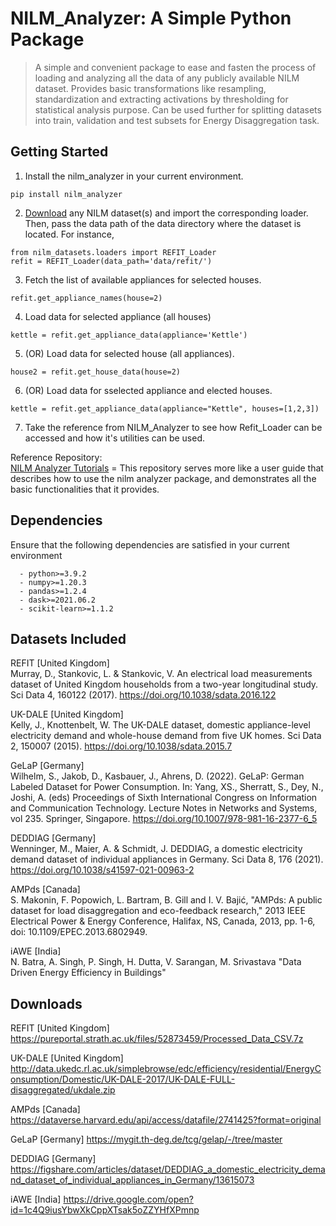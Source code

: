 # NILM_Analyzer: A Simple Python Package
> A simple and convenient package to ease and fasten the process of loading and analyzing all the data of any publicly available NILM dataset. Provides basic transformations like resampling, standardization and extracting activations by thresholding for statistical analysis purpose. Can be used further for splitting datasets into train, validation and test subsets for Energy Disaggregation task.

## Getting Started
1) Install the nilm_analyzer in your current environment.
```
pip install nilm_analyzer
```

2) [Download](#downloads) any NILM dataset(s) and import the corresponding loader. Then, pass the data path of the data directory where the dataset is located. For instance,
```
from nilm_datasets.loaders import REFIT_Loader
refit = REFIT_Loader(data_path='data/refit/')
```
3) Fetch the list of available appliances for selected houses.
```
refit.get_appliance_names(house=2)
```
4) Load data for selected appliance (all houses)
```
kettle = refit.get_appliance_data(appliance='Kettle')
```
5) (OR) Load data for selected house (all appliances).
```
house2 = refit.get_house_data(house=2)
```
6) (OR) Load data for sselected appliance and elected houses.
```
kettle = refit.get_appliance_data(appliance="Kettle", houses=[1,2,3])
```
7) Take the reference from NILM_Analyzer to see how Refit_Loader can be accessed and how it's utilities can be used.

Reference Repository: <br />
[NILM Analyzer Tutorials](https://github.com/mahnoor-shahid/nilm_analyzer_tutorials) = This repository serves more like a user guide that describes how to use the nilm analyzer package, and demonstrates all the basic functionalities that it provides.


## Dependencies
Ensure that the following dependencies are satisfied in your current environment 
```  
  - python>=3.9.2
  - numpy>=1.20.3
  - pandas>=1.2.4
  - dask>=2021.06.2
  - scikit-learn>=1.1.2
```


## Datasets Included
REFIT [United Kingdom] <br />
Murray, D., Stankovic, L. & Stankovic, V. An electrical load measurements dataset of United Kingdom households from a two-year longitudinal study. Sci Data 4, 160122 (2017). https://doi.org/10.1038/sdata.2016.122 <br />

UK-DALE [United Kingdom] <br />
Kelly, J., Knottenbelt, W. The UK-DALE dataset, domestic appliance-level electricity demand and whole-house demand from five UK homes. Sci Data 2, 150007 (2015). https://doi.org/10.1038/sdata.2015.7 <br />

GeLaP [Germany] <br />
Wilhelm, S., Jakob, D., Kasbauer, J., Ahrens, D. (2022). GeLaP: German Labeled Dataset for Power Consumption. In: Yang, XS., Sherratt, S., Dey, N., Joshi, A. (eds) Proceedings of Sixth International Congress on Information and Communication Technology. Lecture Notes in Networks and Systems, vol 235. Springer, Singapore. https://doi.org/10.1007/978-981-16-2377-6_5 <br />

DEDDIAG [Germany] <br />
Wenninger, M., Maier, A. & Schmidt, J. DEDDIAG, a domestic electricity demand dataset of individual appliances in Germany. Sci Data 8, 176 (2021). https://doi.org/10.1038/s41597-021-00963-2 <br />

AMPds [Canada] <br />
S. Makonin, F. Popowich, L. Bartram, B. Gill and I. V. Bajić, "AMPds: A public dataset for load disaggregation and eco-feedback research," 2013 IEEE Electrical Power & Energy Conference, Halifax, NS, Canada, 2013, pp. 1-6, doi: 10.1109/EPEC.2013.6802949. <br />

iAWE [India] <br />
N. Batra, A. Singh, P. Singh, H. Dutta, V. Sarangan, M. Srivastava "Data Driven Energy Efficiency in Buildings"


## Downloads
REFIT [United Kingdom]
https://pureportal.strath.ac.uk/files/52873459/Processed_Data_CSV.7z

UK-DALE [United Kingdom]
http://data.ukedc.rl.ac.uk/simplebrowse/edc/efficiency/residential/EnergyConsumption/Domestic/UK-DALE-2017/UK-DALE-FULL-disaggregated/ukdale.zip

AMPds [Canada]
https://dataverse.harvard.edu/api/access/datafile/2741425?format=original

GeLaP [Germany]
https://mygit.th-deg.de/tcg/gelap/-/tree/master

DEDDIAG [Germany]
https://figshare.com/articles/dataset/DEDDIAG_a_domestic_electricity_demand_dataset_of_individual_appliances_in_Germany/13615073

iAWE [India]
https://drive.google.com/open?id=1c4Q9iusYbwXkCppXTsak5oZZYHfXPmnp


